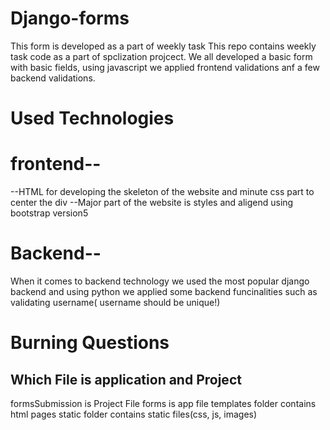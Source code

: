 # Django-forms
This form is developed as a part of weekly task
This repo contains weekly task code as a part of spclization projcect. We all developed a basic form with basic fields, using javascript we applied frontend validations anf
a few backend validations.
# Used Technologies 

# frontend--

--HTML for developing the skeleton of the website and minute css part to center the div
--Major part of the website is styles and aligend using bootstrap version5

# Backend--

When it comes to backend technology we used the most popular django backend and using python we applied some backend funcinalities such as 
validating username( username should be unique!)

# Burning Questions

## Which File is application and Project
formsSubmission is Project File
forms is app file
templates folder contains html pages
static folder contains static files(css, js, images)
